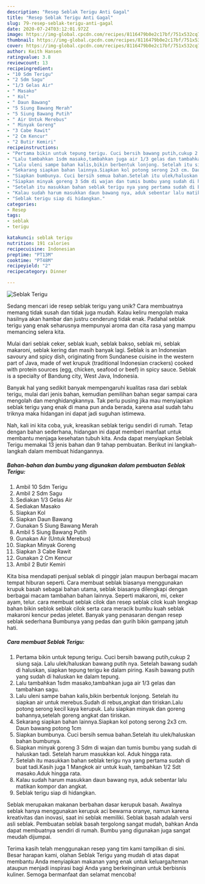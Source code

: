 ```yaml
---
description: "Resep Seblak Terigu Anti Gagal"
title: "Resep Seblak Terigu Anti Gagal"
slug: 79-resep-seblak-terigu-anti-gagal
date: 2020-07-24T03:12:01.972Z
image: https://img-global.cpcdn.com/recipes/8116479b0e2c17bf/751x532cq70/seblak-terigu-foto-resep-utama.jpg
thumbnail: https://img-global.cpcdn.com/recipes/8116479b0e2c17bf/751x532cq70/seblak-terigu-foto-resep-utama.jpg
cover: https://img-global.cpcdn.com/recipes/8116479b0e2c17bf/751x532cq70/seblak-terigu-foto-resep-utama.jpg
author: Keith Hansen
ratingvalue: 3.8
reviewcount: 13
recipeingredient:
- "10 Sdm Terigu"
- "2 Sdm Sagu"
- "1/3 Gelas Air"
- " Masako"
- " Kol"
- " Daun Bawang"
- "5 Siung Bawang Merah"
- "5 Siung Bawang Putih"
- " Air Untuk Merebus"
- " Minyak Goreng"
- "3 Cabe Rawit"
- "2 Cm Kencur"
- "2 Butir Kemiri"
recipeinstructions:
- "Pertama bikin untuk tepung terigu. Cuci bersih bawang putih,cukup 2 siung saja. Lalu ulek/haluskan bawang putih nya. Setelah bawang sudah di haluskan, siapkan tepung terigu ke dalam piring. Kasih bawang putih yang sudah di haluskan ke dalam tepung."
- "Lalu tambahkan 1sdm masako,tambahkan juga air 1/3 gelas dan tambahkan sagu."
- "Lalu uleni sampe bahan kalis,bikin berbentuk lonjong. Setelah itu siapkan air untuk merebus.Sudah di rebus,angkat dan tiriskan.Lalu potong serong kecil kaya kerupuk. Lalu siapkan minyak dan goreng bahannya,setelah goreng angkat dan tiriskan."
- "Sekarang siapkan bahan lainnya.Siapkan kol potong serong 2x3 cm. Daun bawang potong 1cm"
- "Siapkan bumbunya. Cuci bersih semua bahan.Setelah itu ulek/haluskan bahan bumbunya."
- "Siapkan minyak goreng 3 Sdm di wajan dan tumis bumbu yang sudah di haluskan tadi. Setelah harum masukkan kol. Aduk hingga rata."
- "Setelah itu masukkan bahan seblak terigu nya yang pertama sudah di buat tadi.Kasih juga 1 Mangkok air untuk kuah, tambahkan 1/2 Sdt masako.Aduk hingga rata."
- "Kalau sudah harum masukkan daun bawang nya, aduk sebentar lalu matikan kompor dan angkat."
- "Seblak terigu siap di hidangkan."
categories:
- Resep
tags:
- seblak
- terigu

katakunci: seblak terigu 
nutrition: 191 calories
recipecuisine: Indonesian
preptime: "PT13M"
cooktime: "PT48M"
recipeyield: "2"
recipecategory: Dinner

---
```



![Seblak Terigu](https://img-global.cpcdn.com/recipes/8116479b0e2c17bf/751x532cq70/seblak-terigu-foto-resep-utama.jpg)

Sedang mencari ide resep seblak terigu yang unik? Cara membuatnya memang tidak susah dan tidak juga mudah. Kalau keliru mengolah maka hasilnya akan hambar dan justru cenderung tidak enak. Padahal seblak terigu yang enak seharusnya mempunyai aroma dan cita rasa yang mampu memancing selera kita.

Mulai dari seblak ceker, seblak kuah, seblak bakso, seblak mi, seblak makaroni, seblak kering dan masih banyak lagi. Seblak is an Indonesian savoury and spicy dish, originating from Sundanese cuisine in the western part of Java, made of wet krupuk (traditional Indonesian crackers) cooked with protein sources (egg, chicken, seafood or beef) in spicy sauce. Seblak is a specialty of Bandung city, West Java, Indonesia.

Banyak hal yang sedikit banyak mempengaruhi kualitas rasa dari seblak terigu, mulai dari jenis bahan, kemudian pemilihan bahan segar sampai cara mengolah dan menghidangkannya. Tak perlu pusing jika mau menyiapkan seblak terigu yang enak di mana pun anda berada, karena asal sudah tahu triknya maka hidangan ini dapat jadi suguhan istimewa.


Nah, kali ini kita coba, yuk, kreasikan seblak terigu sendiri di rumah. Tetap dengan bahan sederhana, hidangan ini dapat memberi manfaat untuk membantu menjaga kesehatan tubuh kita. Anda dapat menyiapkan Seblak Terigu memakai 13 jenis bahan dan 9 tahap pembuatan. Berikut ini langkah-langkah dalam membuat hidangannya.

<!--inarticleads1-->

##### Bahan-bahan dan bumbu yang digunakan dalam pembuatan Seblak Terigu:

1. Ambil 10 Sdm Terigu
1. Ambil 2 Sdm Sagu
1. Sediakan 1/3 Gelas Air
1. Sediakan  Masako
1. Siapkan  Kol
1. Siapkan  Daun Bawang
1. Gunakan 5 Siung Bawang Merah
1. Ambil 5 Siung Bawang Putih
1. Gunakan  Air (Untuk Merebus)
1. Siapkan  Minyak Goreng
1. Siapkan 3 Cabe Rawit
1. Gunakan 2 Cm Kencur
1. Ambil 2 Butir Kemiri


Kita bisa mendapati penjual seblak di pinggir jalan maupun berbagai macam tempat hiburan seperti. Cara membuat seblak biasanya menggunakan krupuk basah sebagai bahan utama, seblak biasanya dilengkapi dengan berbagai macam tambahan bahan lainnya. Seperti makaroni, mi, ceker ayam, telur. cara membuat seblak cilok dan resep seblak cilok kuah lengkap bahan bikin seblok seblak cilok serta cara meracik bumbu kuah seblak makaroni kencur pedas jeletet. Banyak yang penasaran dengan resep seblak sederhana Bumbunya yang pedas dan gurih bikin gampang jatuh hati. 

<!--inarticleads2-->

##### Cara membuat Seblak Terigu:

1. Pertama bikin untuk tepung terigu. Cuci bersih bawang putih,cukup 2 siung saja. Lalu ulek/haluskan bawang putih nya. Setelah bawang sudah di haluskan, siapkan tepung terigu ke dalam piring. Kasih bawang putih yang sudah di haluskan ke dalam tepung.
1. Lalu tambahkan 1sdm masako,tambahkan juga air 1/3 gelas dan tambahkan sagu.
1. Lalu uleni sampe bahan kalis,bikin berbentuk lonjong. Setelah itu siapkan air untuk merebus.Sudah di rebus,angkat dan tiriskan.Lalu potong serong kecil kaya kerupuk. Lalu siapkan minyak dan goreng bahannya,setelah goreng angkat dan tiriskan.
1. Sekarang siapkan bahan lainnya.Siapkan kol potong serong 2x3 cm. Daun bawang potong 1cm
1. Siapkan bumbunya. Cuci bersih semua bahan.Setelah itu ulek/haluskan bahan bumbunya.
1. Siapkan minyak goreng 3 Sdm di wajan dan tumis bumbu yang sudah di haluskan tadi. Setelah harum masukkan kol. Aduk hingga rata.
1. Setelah itu masukkan bahan seblak terigu nya yang pertama sudah di buat tadi.Kasih juga 1 Mangkok air untuk kuah, tambahkan 1/2 Sdt masako.Aduk hingga rata.
1. Kalau sudah harum masukkan daun bawang nya, aduk sebentar lalu matikan kompor dan angkat.
1. Seblak terigu siap di hidangkan.


Seblak merupakan makanan berbahan dasar kerupuk basah. Awalnya seblak hanya menggunakan kerupuk aci bewarna oranye, namun karena kreativitas dan inovasi, saat ini seblak memiliki. Seblak basah adalah versi asli seblak. Pembuatan seblak basah tergolong sangat mudah, bahkan Anda dapat membuatnya sendiri di rumah. Bumbu yang digunakan juga sangat meudah dijumpai. 

Terima kasih telah menggunakan resep yang tim kami tampilkan di sini. Besar harapan kami, olahan Seblak Terigu yang mudah di atas dapat membantu Anda menyiapkan makanan yang enak untuk keluarga/teman ataupun menjadi inspirasi bagi Anda yang berkeinginan untuk berbisnis kuliner. Semoga bermanfaat dan selamat mencoba!
